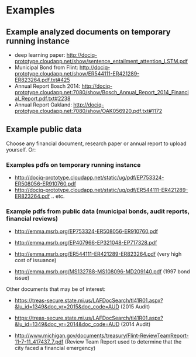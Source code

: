 # Examples
## Example analyzed documents on temporary running instance
- deep learning paper: http://dociq-prototype.cloudapp.net/show/sentence_entailment_attention_LSTM.pdf
- Municipal Bond from Flint: http://dociq-prototype.cloudapp.net/show/ER544111-ER421289-ER823264.pdf.txt#425
- Annual Report Bosch 2014: http://dociq-prototype.cloudapp.net:7080/show/Bosch_Annual_Report_2014_Financial_Report.pdf.txt#2238
- Annual Report Oakland: http://dociq-prototype.cloudapp.net:7080/show/OAK056920.pdf.txt#1172

## Example public data
Choose any financial document, research paper or annual report to upload yourself.
Or:

### Examples pdfs on temporary running instance
- http://dociq-prototype.cloudapp.net/static/ug/pdf/EP753324-ER508056-ER910760.pdf
- http://dociq-prototype.cloudapp.net/static/ug/pdf/ER544111-ER421289-ER823264.pdf
.. etc.
### Example pdfs from public data (municipal bonds, audit reports, financial reviews)

- http://emma.msrb.org/EP753324-ER508056-ER910760.pdf
- http://emma.msrb.org/EP407966-EP321048-EP717328.pdf
- http://emma.msrb.org/ER544111-ER421289-ER823264.pdf (very high cost of issuance)

- http://emma.msrb.org/MS132788-MS108096-MD209140.pdf  (1997 bond issue)

Other documents that may be of interest:

- https://treas-secure.state.mi.us/LAFDocSearch/tl41R01.aspx?&lu_id=1349&doc_yr=2015&doc_code=AUD (2015 Audit)
- https://treas-secure.state.mi.us/LAFDocSearch/tl41R01.aspx?&lu_id=1349&doc_yr=2014&doc_code=AUD (2014 Audit)

- http://www.michigan.gov/documents/treasury/Flint-ReviewTeamReport-11-7-11_417437_7.pdf (Review Team Report used to determine that the city faced a financial emergency)

